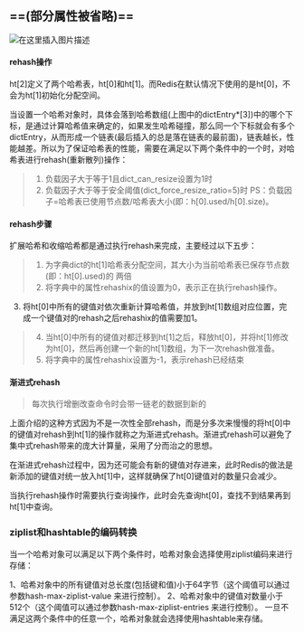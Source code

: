 
## ==(部分属性被省略)==

![在这里插入图片描述](https://img-blog.csdnimg.cn/20201104070257582.png?x-oss-process=image/watermark,type_ZmFuZ3poZW5naGVpdGk,shadow_10,text_aHR0cHM6Ly9ibG9nLmNzZG4ubmV0L3p3eDkwMDEwMg==,size_16,color_FFFFFF,t_70#pic_center)




#### rehash操作

ht[2]定义了两个哈希表，ht[0]和ht[1]。而Redis在默认情况下使用的是ht[0]，不会为ht[1]初始化分配空间。

当设置一个哈希对象时，具体会落到哈希数组(上图中的dictEntry*[3])中的哪个下标，是通过计算哈希值来确定的，如果发生哈希碰撞，那么同一个下标就会有多个dictEntry，从而形成一个链表(最后插入的总是落在链表的最前面)，链表越长，性能越差。所以为了保证哈希表的性能，需要在满足以下两个条件中的一个时，对哈希表进行rehash(重新散列)操作：

> 1. 负载因子大于等于1且dict_can_resize设置为1时
> 2. 负载因子大于等于安全阈值(dict_force_resize_ratio=5)时
  PS：负载因子=哈希表已使用节点数/哈希表大小(即：h[0].used/h[0].size)。


#### rehash步骤

扩展哈希和收缩哈希都是通过执行rehash来完成，主要经过以下五步：

> 1. 为字典dict的ht[1]哈希表分配空间，其大小为当前哈希表已保存节点数(即：ht[0].used)的 两倍
>2. 将字典中的属性rehashix的值设置为0，表示正在执行rehash操作。
  3. 将ht[0]中所有的键值对依次重新计算哈希值，并放到ht[1]数组对应位置，完成一个键值对的rehash之后rehashix的值需要加1。
>4. 当ht[0]中所有的键值对都迁移到ht[1]之后，释放ht[0]，并将ht[1]修改为ht[0]，然后再创建一个新的ht[1]数组，为下一次rehash做准备。
>5. 将字典中的属性rehashix设置为-1，表示rehash已经结束

#### 渐进式rehash

> 每次执行增删改查命令时会带一链老的数据到新的

上面介绍的这种方式因为不是一次性全部rehash，而是分多次来慢慢的将ht[0]中的键值对rehash到ht[1]的操作就称之为渐进式rehash。渐进式rehash可以避免了集中式rehash带来的庞大计算量，采用了分而治之的思想。

在渐进式rehash过程中，因为还可能会有新的键值对存进来，此时Redis的做法是新添加的键值对统一放入ht[1]中，这样就确保了ht[0]键值对的数量只会减少。

当执行rehash操作时需要执行查询操作，此时会先查询ht[0]，查找不到结果再到ht[1]中查询。



### ziplist和hashtable的编码转换

当一个哈希对象可以满足以下两个条件时，哈希对象会选择使用ziplist编码来进行存储：

1、哈希对象中的所有键值对总长度(包括键和值)小于64字节（这个阈值可以通过参数hash-max-ziplist-value 来进行控制）。
2、哈希对象中的键值对数量小于512个（这个阈值可以通过参数hash-max-ziplist-entries 来进行控制）。
一旦不满足这两个条件中的任意一个，哈希对象就会选择使用hashtable来存储。

